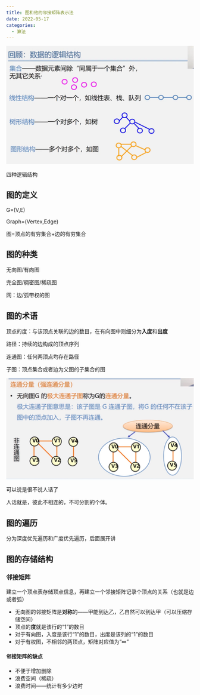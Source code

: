 ```yaml
---
title: 图和他的邻接矩阵表示法
date: 2022-05-17
categories:
  - 算法
---
```


![](images/dede0c.png)

四种逻辑结构

## 图的定义

G=(V,E)

Graph=(Vertex,Edge)

图=顶点的有穷集合+边的有穷集合

## 图的种类

无向图/有向图

完全图/稠密图/稀疏图

网：边/弧带权的图

## 图的术语

顶点的度：与该顶点关联的边的数目，在有向图中则细分为**入度**和**出度**

路径：持续的边构成的顶点序列

连通图：任何两顶点均存在路径

子图：顶点集合或者边为父图的子集合的图

![](images/60551f.png)

可以说是很不说人话了

人话就是，彼此不相连的，不可分割的个体。

## 图的遍历

分为深度优先遍历和广度优先遍历，后面展开讲

## 图的存储结构

### 邻接矩阵

建立一个顶点表存储顶点信息，再建立一个邻接矩阵记录个顶点的关系（也就是边或者弧）

- 无向图的邻接矩阵是**对称**的——甲能到达乙，乙自然可以到达甲（可以压缩存储空间）
- 顶点的**度**就是该行的“1”的数目
- 对于有向图，入度是该行“1”的数目，出度是该列的“1”的数目
- 对于有权图，不相邻的两顶点，矩阵对应值为“∞”

#### 邻接矩阵的缺点

- 不便于增加删除
- 浪费空间（稀疏）
- 浪费时间——统计有多少边时
